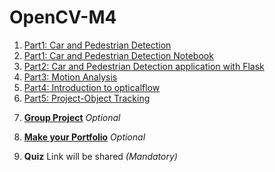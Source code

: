 # OpenCV-M4

1. [Part1: Car and Pedestrian Detection][Part1-P7.md]
2. [Part1: Car and Pedestrian Detection Notebook][Part1-P7.ipynb]
3. [Part2: Car and Pedestrian Detection application with Flask](Part2-P7.md)
4. [Part3: Motion Analysis](Part3-motion.md)
5. [Part4: Introduction to opticalflow](Part4-opticalflow.md)
6. [Part5: Project-Object Tracking](Part1-P8.md)


[Part1-P7.md]: https://github.com/Rishav-hub/OpenCV-M4/blob/main/Part1_References.md
[Part1-P7.ipynb]: https://github.com/Rishav-hub/OpenCV-M4/blob/main/Part1_References.md

7. **[Group Project](gp.md)** *Optional*

8. **[Make your Portfolio](https://github.com/DevIncept/Portfolio)** *Optional*

9. **Quiz** Link will be shared    *(Mandatory)*
